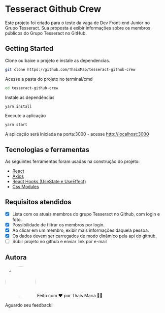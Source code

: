 # Tesseract Github Crew

Este projeto foi criado para o teste da vaga de Dev Front-end Junior no Grupo Tesseract.
Sua proposta é exibir informações sobre os membros públicos do Grupo Tesseract no GitHub.

## Getting Started

Clone ou baixe o projeto e instale as dependencias.
```bash 
git clone https://github.com/ThaisMap/tesseract-github-crew
```

Acesse a pasta do projeto no terminal/cmd
```bash 
cd tesseract-github-crew
``` 
Instale as dependências
```bash 
yarn install
``` 
Execute a aplicação 
```bash 
yarn start
``` 
A aplicação será iniciada na porta:3000 - acesse <http://localhost:3000>


## Tecnologias e ferramentas

As seguintes ferramentas foram usadas na construção do projeto:

- [React](https://pt-br.reactjs.org/)
- [Axios](https://github.com/axios/axios) 
- [React Hooks (UseState e UseEffect)](https://pt-br.reactjs.org/docs/hooks-intro.html)
- [Css Modules](https://create-react-app.dev/docs/adding-a-css-modules-stylesheet/)

## Requisitos atendidos

- [x] Lista com os atuais membros do grupo Tesseract no Github, com login e foto.
- [x] Possibilidade de filtrar os membros por login.
- [x] Ao clicar em um membro, exibir mais informações daquela pessoa.
- [x] Os dados  devem ser carregados de modo dinâmico pela api do github.
- [ ] Subir projeto no github e enviar link por e-mail

## Autora

 <img style="border-radius: 50%;" src="https://avatars.githubusercontent.com/u/8875518?s=120&v=4" width="100px;" alt=""/> 
Feito com ❤️ por Thais Maria 👋🏽 

Aguardo seu feedback! 
